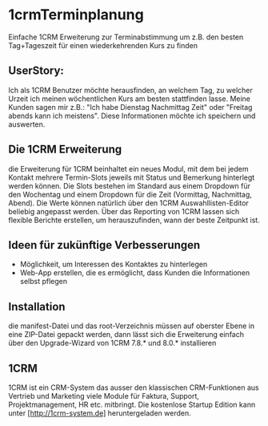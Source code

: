 # 1crmTerminplanung
Einfache 1CRM Erweiterung zur Terminabstimmung um z.B. den besten Tag+Tageszeit für einen wiederkehrenden Kurs zu finden

## UserStory:
Ich als 1CRM Benutzer möchte herausfinden, an welchem Tag, zu welcher Urzeit ich meinen wöchentlichen Kurs am besten stattfinden lasse. Meine Kunden sagen mir z.B.: "Ich habe Dienstag Nachmittag Zeit" oder "Freitag abends kann ich meistens". Diese Informationen möchte ich speichern und auswerten.

## Die 1CRM Erweiterung
die Erweiterung für 1CRM beinhaltet ein neues Modul, mit dem bei jedem Kontakt mehrere Termin-Slots jeweils mit Status und Bemerkung hinterlegt werden können. Die Slots bestehen im Standard aus einem Dropdown für den Wochentag und einem Dropdown für die Zeit (Vormittag, Nachmittag, Abend). Die Werte können natürlich über den 1CRM Auswahllisten-Editor beliebig angepasst werden.
Über das Reporting von 1CRM lassen sich flexible Berichte erstellen, um herauszufinden, wann der beste Zeitpunkt ist.

## Ideen für zukünftige Verbesserungen
- Möglichkeit, um Interessen des Kontaktes zu hinterlegen
- Web-App erstellen, die es ermöglicht, dass Kunden die Informationen selbst pflegen

## Installation
die manifest-Datei und das root-Verzeichnis müssen auf oberster Ebene in eine ZIP-Datei gepackt werden, dann lässt sich die Erweiterung einfach über den Upgrade-Wizard von 1CRM 7.8.* und 8.0.* installieren

## 1CRM
1CRM ist ein CRM-System das ausser den klassischen CRM-Funktionen aus Vertrieb und Marketing viele Module für Faktura, Support, Projektmanagement, HR etc. mitbringt. Die kostenlose Startup Edition kann unter [http://1crm-system.de] heruntergeladen werden.